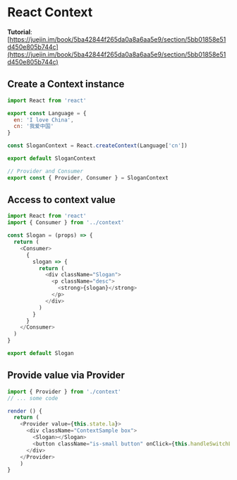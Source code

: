 # React Context

**Tutorial**: [https://juejin.im/book/5ba42844f265da0a8a6aa5e9/section/5bb01858e51d450e805b744c](https://juejin.im/book/5ba42844f265da0a8a6aa5e9/section/5bb01858e51d450e805b744c)


## Create a Context instance

```javascript
import React from 'react'

export const Language = {
  en: 'I love China',
  cn: '我爱中国'
}

const SloganContext = React.createContext(Language['cn'])

export default SloganContext

// Provider and Consumer
export const { Provider, Consumer } = SloganContext

```


## Access to context value

```javascript
import React from 'react'
import { Consumer } from '../context'

const Slogan = (props) => {
  return (
    <Consumer>
      {
        slogan => {
          return (
            <div className="Slogan">
              <p className="desc">
                <strong>{slogan}</strong>
              </p>
            </div>
          )
        }
      }
    </Consumer>
  )
}

export default Slogan
```

##  Provide value via Provider

```javascript
import { Provider } from './context'
// ... some code

render () {
  return (
    <Provider value={this.state.la}>
      <div className="ContextSample box">
        <Slogan></Slogan>
        <button className="is-small button" onClick={this.handleSwitchLanguage}><strong>Switch</strong></button>
      </div>
    </Provider>
    )
}
```